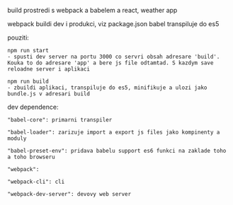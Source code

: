 build prostredi s webpack a babelem a react, weather app

webpack buildi dev i produkci, viz package.json
babel transpiluje do es5


pouziti:

	npm run start 
	- spusti dev server na portu 3000 co servri obsah adresare 'build'. Kouka to do adresare 'app' a bere js file odtamtad. S kazdym save reloadne server i aplikaci

	npm run build
	- zbuildi aplikaci, transpiluje do es5, minifikuje a ulozi jako bundle.js v adresari build


dev dependence:

    "babel-core": primarni transpiler

    "babel-loader": zarizuje import a export js files jako kompinenty a moduly

    "babel-preset-env": pridava babelu support es6 funkci na zaklade toho a toho browseru

    "webpack": 

    "webpack-cli": cli

    "webpack-dev-server": devovy web server
